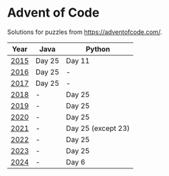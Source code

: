 # Advent of Code

Solutions for puzzles from https://adventofcode.com/.

| Year                                  | Java   | Python             |
|---------------------------------------|--------|--------------------|
| [2015](https://adventofcode.com/2015) | Day 25 | Day 11             |
| [2016](https://adventofcode.com/2016) | Day 25 | -                  |
| [2017](https://adventofcode.com/2017) | Day 25 | -                  |
| [2018](https://adventofcode.com/2018) | -      | Day 25             |
| [2019](https://adventofcode.com/2019) | -      | Day 25             |
| [2020](https://adventofcode.com/2020) | -      | Day 25             |
| [2021](https://adventofcode.com/2021) | -      | Day 25 (except 23) |
| [2022](https://adventofcode.com/2022) | -      | Day 25             |
| [2023](https://adventofcode.com/2023) | -      | Day 25             |
| [2024](https://adventofcode.com/2024) | -      | Day  6             |
